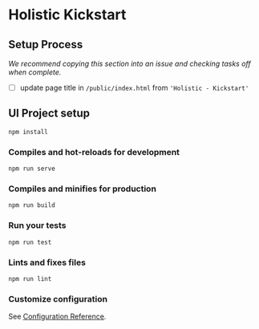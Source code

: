 # Holistic Kickstart

## Setup Process
_We recommend copying this section into an issue and checking tasks off when complete._
- [ ] update page title in `/public/index.html` from `'Holistic - Kickstart'`

## UI Project setup
```
npm install
```

### Compiles and hot-reloads for development
```
npm run serve
```

### Compiles and minifies for production
```
npm run build
```

### Run your tests
```
npm run test
```

### Lints and fixes files
```
npm run lint
```

### Customize configuration
See [Configuration Reference](https://cli.vuejs.org/config/).
